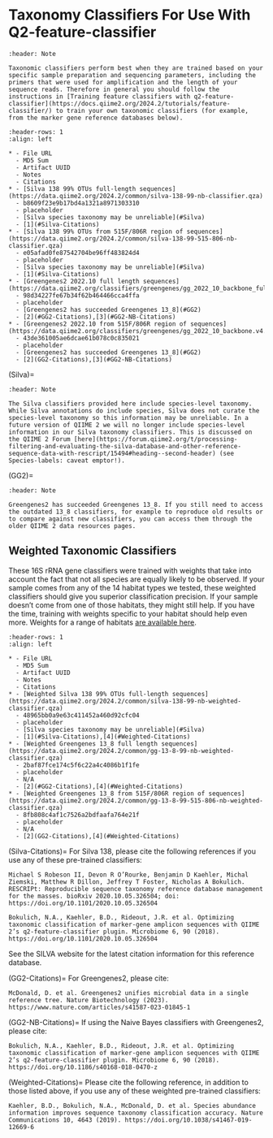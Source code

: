 # Taxonomy Classifiers For Use With Q2-feature-classifier

```{card}
:header: Note

Taxonomic classifiers perform best when they are trained based on your specific sample preparation and sequencing parameters, including the primers that were used for amplification and the length of your sequence reads. Therefore in general you should follow the instructions in [Training feature classifiers with q2-feature-classifier](https://docs.qiime2.org/2024.2/tutorials/feature-classifier/) to train your own taxonomic classifiers (for example, from the marker gene reference databases below).
```

```{list-table} Naive Bayes Classifiers
:header-rows: 1
:align: left

* - File URL
  - MD5 Sum
  - Artifact UUID
  - Notes
  - Citations
* - [Silva 138 99% OTUs full-length sequences](https://data.qiime2.org/2024.2/common/silva-138-99-nb-classifier.qza)
  - b8609f23e9b17bd4a1321a8971303310
  - placeholder
  - [Silva species taxonomy may be unreliable](#Silva)
  - [1](#Silva-Citations)
* - [Silva 138 99% OTUs from 515F/806R region of sequences](https://data.qiime2.org/2024.2/common/silva-138-99-515-806-nb-classifier.qza)
  - e05afad0fe87542704be96ff483824d4
  - placeholder
  - [Silva species taxonomy may be unreliable](#Silva)
  - [1](#Silva-Citations)
* - [Greengenes2 2022.10 full length sequences](https://data.qiime2.org/classifiers/greengenes/gg_2022_10_backbone_full_length.nb.qza)
  - 98d34227fe67b34f62b464466cca4ffa
  - placeholder
  - [Greengenes2 has succeeded Greengenes 13_8](#GG2)
  - [2](#GG2-Citations),[3](#GG2-NB-Citations)
* - [Greengenes2 2022.10 from 515F/806R region of sequences](https://data.qiime2.org/classifiers/greengenes/gg_2022_10_backbone.v4.nb.qza)
  - 43de361005ae6dcae61b078c0c835021
  - placeholder
  - [Greengenes2 has succeeded Greengenes 13_8](#GG2)
  - [2](GG2-Citations),[3](#GG2-NB-Citations)
```

(Silva)=
```{card}
:header: Note

The Silva classifiers provided here include species-level taxonomy. While Silva annotations do include species, Silva does not curate the species-level taxonomy so this information may be unreliable. In a future version of QIIME 2 we will no longer include species-level information in our Silva taxonomy classifiers. This is discussed on the QIIME 2 Forum [here](https://forum.qiime2.org/t/processing-filtering-and-evaluating-the-silva-database-and-other-reference-sequence-data-with-rescript/15494#heading--second-header) (see Species-labels: caveat emptor!).
```


(GG2)=
```{card}
:header: Note

Greengenes2 has succeeded Greengenes 13_8. If you still need to access the outdated 13_8 classifiers, for example to reproduce old results or to compare against new classifiers, you can access them through the older QIIME 2 data resources pages.
```

## Weighted Taxonomic Classifiers

These 16S rRNA gene classifiers were trained with weights that take into account the fact that not all species are equally likely to be observed. If your sample comes from any of the 14 habitat types we tested, these weighted classifiers should give you superior classification precision. If your sample doesn’t come from one of those habitats, they might still help. If you have the time, training with weights specific to your habitat should help even more. Weights for a range of habitats [are available here](https://github.com/BenKaehler/readytowear).

```{list-table} Weigthed Classifiers
:header-rows: 1
:align: left

* - File URL
  - MD5 Sum
  - Artifact UUID
  - Notes
  - Citations
* - [Weighted Silva 138 99% OTUs full-length sequences](https://data.qiime2.org/2024.2/common/silva-138-99-nb-weighted-classifier.qza)
  - 48965bb0a9e63c411452a460d92cfc04
  - placeholder
  - [Silva species taxonomy may be unreliable](#Silva)
  - [1](#Silva-Citations),[4](#Weighted-Citations)
* - [Weighted Greengenes 13_8 full length sequences](https://data.qiime2.org/2024.2/common/gg-13-8-99-nb-weighted-classifier.qza)
  - 2baf87fce174c5f6c22a4c4086b1f1fe
  - placeholder
  - N/A
  - [2](#GG2-Citations),[4](#Weighted-Citations)
* - [Weighted Greengenes 13_8 from 515F/806R region of sequences](https://data.qiime2.org/2024.2/common/gg-13-8-99-515-806-nb-weighted-classifier.qza)
  - 8fb808c4af1c7526a2bdfaafa764e21f
  - placeholder
  - N/A
  - [2](GG2-Citations),[4](#Weighted-Citations)
```

(Silva-Citations)=
For Silva 138, please cite the following references if you use any of these pre-trained classifiers:

    Michael S Robeson II, Devon R O’Rourke, Benjamin D Kaehler, Michal Ziemski, Matthew R Dillon, Jeffrey T Foster, Nicholas A Bokulich. RESCRIPt: Reproducible sequence taxonomy reference database management for the masses. bioRxiv 2020.10.05.326504; doi: https://doi.org/10.1101/2020.10.05.326504

    Bokulich, N.A., Kaehler, B.D., Rideout, J.R. et al. Optimizing taxonomic classification of marker-gene amplicon sequences with QIIME 2’s q2-feature-classifier plugin. Microbiome 6, 90 (2018). https://doi.org/10.1101/2020.10.05.326504

See the SILVA website for the latest citation information for this reference database.

(GG2-Citations)=
For Greengenes2, please cite:

    McDonald, D. et al. Greengenes2 unifies microbial data in a single reference tree. Nature Biotechnology (2023). https://www.nature.com/articles/s41587-023-01845-1

(GG2-NB-Citations)=
If using the Naive Bayes classifiers with Greengenes2, please cite:

    Bokulich, N.A., Kaehler, B.D., Rideout, J.R. et al. Optimizing taxonomic classification of marker-gene amplicon sequences with QIIME 2’s q2-feature-classifier plugin. Microbiome 6, 90 (2018). https://doi.org/10.1186/s40168-018-0470-z

(Weighted-Citations)=
Please cite the following reference, in addition to those listed above, if you use any of these weighted pre-trained classifiers:

    Kaehler, B.D., Bokulich, N.A., McDonald, D. et al. Species abundance information improves sequence taxonomy classification accuracy. Nature Communications 10, 4643 (2019). https://doi.org/10.1038/s41467-019-12669-6


